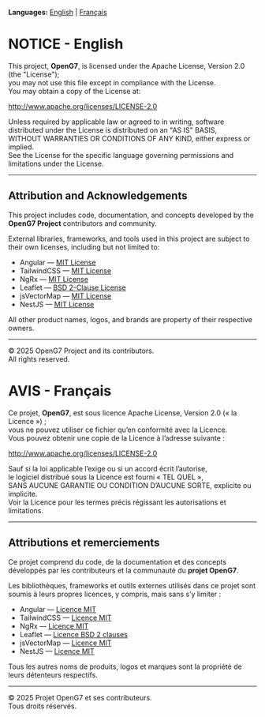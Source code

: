 **Languages:** [English](#english) | [Français](#francais)

<a id="english"></a>
# NOTICE - English

This project, **OpenG7**, is licensed under the Apache License, Version 2.0 (the "License");  
you may not use this file except in compliance with the License.  
You may obtain a copy of the License at:

http://www.apache.org/licenses/LICENSE-2.0

Unless required by applicable law or agreed to in writing, software  
distributed under the License is distributed on an "AS IS" BASIS,  
WITHOUT WARRANTIES OR CONDITIONS OF ANY KIND, either express or implied.  
See the License for the specific language governing permissions and  
limitations under the License.

---

## Attribution and Acknowledgements

This project includes code, documentation, and concepts developed by the **OpenG7 Project** contributors and community.

External libraries, frameworks, and tools used in this project are subject to their own licenses, including but not limited to:

- Angular — [MIT License](https://github.com/angular/angular/blob/main/LICENSE)
- TailwindCSS — [MIT License](https://github.com/tailwindlabs/tailwindcss/blob/master/LICENSE)
- NgRx — [MIT License](https://github.com/ngrx/platform/blob/main/LICENSE)
- Leaflet — [BSD 2-Clause License](https://github.com/Leaflet/Leaflet/blob/main/LICENSE)
- jsVectorMap — [MIT License](https://github.com/themustafaomar/jsvectormap/blob/main/LICENSE)
- NestJS — [MIT License](https://github.com/nestjs/nest/blob/master/LICENSE)

All other product names, logos, and brands are property of their respective owners.

---

© 2025 OpenG7 Project and its contributors.  
All rights reserved.

<a id="francais"></a>
# AVIS - Français

Ce projet, **OpenG7**, est sous licence Apache License, Version 2.0 (« la Licence ») ;  
vous ne pouvez utiliser ce fichier qu’en conformité avec la Licence.  
Vous pouvez obtenir une copie de la Licence à l’adresse suivante :

http://www.apache.org/licenses/LICENSE-2.0

Sauf si la loi applicable l’exige ou si un accord écrit l’autorise,  
le logiciel distribué sous la Licence est fourni « TEL QUEL »,  
SANS AUCUNE GARANTIE OU CONDITION D’AUCUNE SORTE, explicite ou implicite.  
Voir la Licence pour les termes précis régissant les autorisations et limitations.

---

## Attributions et remerciements

Ce projet comprend du code, de la documentation et des concepts développés par les contributeurs et la communauté du **projet OpenG7**.

Les bibliothèques, frameworks et outils externes utilisés dans ce projet sont soumis à leurs propres licences, y compris, mais sans s’y limiter :

- Angular — [Licence MIT](https://github.com/angular/angular/blob/main/LICENSE)
- TailwindCSS — [Licence MIT](https://github.com/tailwindlabs/tailwindcss/blob/master/LICENSE)
- NgRx — [Licence MIT](https://github.com/ngrx/platform/blob/main/LICENSE)
- Leaflet — [Licence BSD 2 clauses](https://github.com/Leaflet/Leaflet/blob/main/LICENSE)
- jsVectorMap — [Licence MIT](https://github.com/themustafaomar/jsvectormap/blob/main/LICENSE)
- NestJS — [Licence MIT](https://github.com/nestjs/nest/blob/master/LICENSE)

Tous les autres noms de produits, logos et marques sont la propriété de leurs détenteurs respectifs.

---

© 2025 Projet OpenG7 et ses contributeurs.  
Tous droits réservés.
